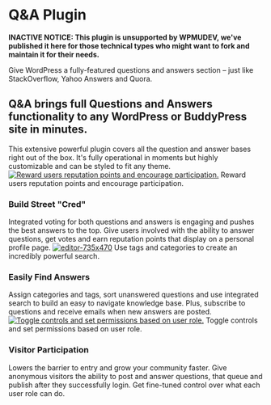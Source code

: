 # Q&A Plugin

**INACTIVE NOTICE: This plugin is unsupported by WPMUDEV, we've published it here for those technical types who might want to fork and maintain it for their needs.**

Give WordPress a fully-featured questions and answers section – just like StackOverflow, Yahoo Answers and Quora.

## Q&A brings full Questions and Answers functionality to any WordPress or BuddyPress site in minutes.

This extensive powerful plugin covers all the question and answer bases right out of the box. It's fully operational in moments but highly customizable and can be styled to fit any theme. 
[![Reward users reputation points and encourage participation.](http://premium.wpmudev.org/wp-content/uploads/2011/04/reputation-points-735x470.jpg)](http://premium.wpmudev.org/wp-content/uploads/2011/04/reputation-points-735x470.jpg) 
Reward users reputation points and encourage participation.

### Build Street "Cred"

Integrated voting for both questions and answers is engaging and pushes the best answers to the top. Give users involved with the ability to answer questions, get votes and earn reputation points that display on a personal profile page. 
[![editor-735x470](http://premium.wpmudev.org/wp-content/uploads/2011/04/editor-735x470.jpg)](http://premium.wpmudev.org/wp-content/uploads/2011/04/editor-735x470.jpg) 
Use tags and categories to create an incredibly powerful search.

### Easily Find Answers

Assign categories and tags, sort unanswered questions and use integrated search to build an easy to navigate knowledge base. Plus, subscribe to questions and receive emails when new answers are posted. 
[![Toggle controls and set permissions based on user role.](http://premium.wpmudev.org/wp-content/uploads/2011/04/QA-settings-735x470.jpg)](http://premium.wpmudev.org/wp-content/uploads/2011/04/QA-settings-735x470.jpg) 
Toggle controls and set permissions based on user role.

### Visitor Participation

Lowers the barrier to entry and grow your community faster. Give anonymous visitors the ability to post and answer questions, that queue and publish after they successfully login. Get fine-tuned control over what each user role can do.
